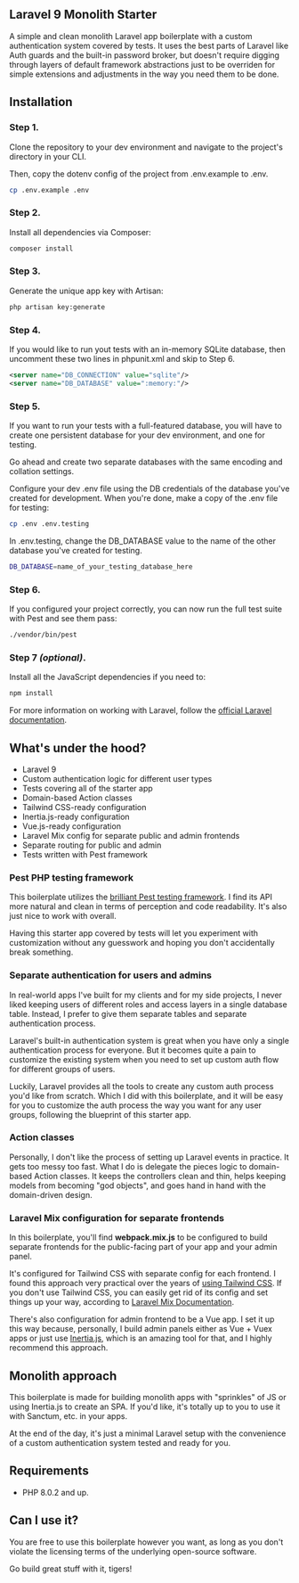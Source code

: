 ## Laravel 9 Monolith Starter

A simple and clean monolith Laravel app boilerplate with a custom authentication system covered by tests. It uses the best parts of Laravel like Auth guards and the built-in password broker, but doesn't require digging through layers of default framework abstractions just to be overriden for simple extensions and adjustments in the way you need them to be done.

## Installation

### Step 1.

Clone the repository to your dev environment and navigate to the project's directory in your CLI.

Then, copy the dotenv config of the project from .env.example to .env.

```bash
cp .env.example .env
```

### Step 2.

Install all dependencies via Composer:

```bash
composer install
```

### Step 3.

Generate the unique app key with Artisan:

```bash
php artisan key:generate
```

### Step 4.

If you would like to run yout tests with an in-memory SQLite database, then uncomment these two lines in phpunit.xml and skip to Step 6.
```xml
<server name="DB_CONNECTION" value="sqlite"/>
<server name="DB_DATABASE" value=":memory:"/>
```

### Step 5.

If you want to run your tests with a full-featured database, you will have to create one persistent database for your dev environment, and one for testing.

Go ahead and create two separate databases with the same encoding and collation settings.

Configure your dev .env file using the DB credentials of the database you've created for development. When you're done, make a copy of the .env file for testing:

```bash
cp .env .env.testing
```

In .env.testing, change the DB_DATABASE value to the name of the other database you've created for testing.

```bash
DB_DATABASE=name_of_your_testing_database_here
```

### Step 6.

If you configured your project correctly, you can now run the full test suite with Pest and see them pass:

```bash
./vendor/bin/pest
```

### Step 7 _(optional)_.

Install all the JavaScript dependencies if you need to:

```bash
npm install
```

For more information on working with Laravel, follow the [official Laravel documentation](https://laravel.com/docs/9.x).

## What's under the hood?

- Laravel 9
- Custom authentication logic for different user types
- Tests covering all of the starter app
- Domain-based Action classes
- Tailwind CSS-ready configuration
- Inertia.js-ready configuration
- Vue.js-ready configuration
- Laravel Mix config for separate public and admin frontends
- Separate routing for public and admin
- Tests written with Pest framework

### Pest PHP testing framework

This boilerplate utilizes the [brilliant Pest testing framework](https://github.com/pestphp/pest). I find its API more natural and clean in terms of perception and code readability. It's also just nice to work with overall.

Having this starter app covered by tests will let you experiment with customization without any guesswork and hoping you don't accidentally break something.

### Separate authentication for users and admins

In real-world apps I've built for my clients and for my side projects, I never liked keeping users of different roles and access layers in a single database table. Instead, I prefer to give them separate tables and separate authentication process.

Laravel's built-in authentication system is great when you have only a single authentication process for everyone. But it becomes quite a pain to customize the existing system when you need to set up custom auth flow for different groups of users.

Luckily, Laravel provides all the tools to create any custom auth process you'd like from scratch. Which I did with this boilerplate, and it will be easy for you to customize the auth process the way you want for any user groups, following the blueprint of this starter app.

### Action classes

Personally, I don't like the process of setting up Laravel events in practice. It gets too messy too fast. What I do is delegate the pieces logic to domain-based Action classes. It keeps the controllers clean and thin, helps keeping models from becoming "god objects", and goes hand in hand with the domain-driven design.

### Laravel Mix configuration for separate frontends

In this boilerplate, you'll find **webpack.mix.js** to be configured to build separate frontends for the public-facing part of your app and your admin panel.

It's configured for Tailwind CSS with separate config for each frontend. I found this approach very practical over the years of [using Tailwind CSS](https://tailwindcss.com/). If you don't use Tailwind CSS, you can easily get rid of its config and set things up your way, according to [Laravel Mix Documentation](https://laravel-mix.com/).

There's also configuration for admin frontend to be a Vue app. I set it up this way because, personally, I build admin panels either as Vue + Vuex apps or just use [Inertia.js](https://inertiajs.com/), which is an amazing tool for that, and I highly recommend this approach.

## Monolith approach

This boilerplate is made for building monolith apps with "sprinkles" of JS or using Inertia.js to create an SPA. If you'd like, it's totally up to you to use it with Sanctum, etc. in your apps.

At the end of the day, it's just a minimal Laravel setup with the convenience of a custom authentication system tested and ready for you.

## Requirements

- PHP 8.0.2 and up.

## Can I use it?

You are free to use this boilerplate however you want, as long as you don't violate the licensing terms of the underlying open-source software.

Go build great stuff with it, tigers!
